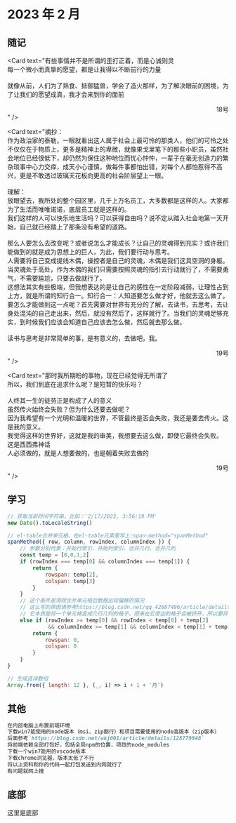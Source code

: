 # 2023 年 2 月

<script setup>
  import Card from '../components/card.vue'
  import Cover from '../components/cover.vue'
</script>

<!-- ![世界为你闪烁](https://xxx "封面") -->

<Cover
url="https://images.unsplash.com/photo-1675937695032-e0ef7f5c1644?ixlib=rb-4.0.3&ixid=MnwxMjA3fDB8MHxwaG90by1wYWdlfHx8fGVufDB8fHx8&auto=format&fit=crop&w=1932&q=80"
alt="世界为你闪烁">
</Cover>

## 随记

<Card text="一个人要是领悟到他的每一个白昼，不过是另一个夜晚，领悟到他的两只眼睛等于别人的一只眼睛，那么他就会奋力去求索真正的白昼。" />

<Card text="鸟为什么会飞？<br>
本能吗？<br>
还是想要飞？<br>
鸟为什么想要飞？<br>
无法因为想要，就能够做到。他们必须飞上天际。" />

<Card text="倘若将时间的刻度向后拨动千年，他们当中的每一个人，都将作为文明的先驱，以不同的方式被历史长久地铭记。"/>

<Card text="智度贯穿古今的先贤，他们被如此称呼着。<br>
在那时它所拥有的，并非是向神明祈求后得到的双翼。" />

<Card text="一个人的性格，就是<strong>他的</strong>命运？<br><br>
他选择了一颗卓越的头脑，一颗值得跟随的心灵，听从对方的安排，把对方的命运当作自己的命运。"/>

<Card text="世界上只存在一种理想，践踏他人的理想<br>
任何一种理想，都非得践踏过他人的理想之后才有可能实现<br>
而他们的理想，是希望自己的理想得到践踏<br>
世界运转的规则，事实上是由他们来维系的"/>

<Card text="作为这百年间人智的顶点，在思考了一生之后，你能给出的答案又是什么？<br><br>
有些人的飞翔，正是为了坠落。<br>
在他很小的时候，就亲口这样说过——我将飞上天际，并且以坠落迎接自己的胜利。<br>
我飞到了太阳的面前——没有任何人到达过的地方。<br><br>
所以伊卡洛斯的理想根本不是逃离那座岛，他的理想是接近太阳，并且甘愿以坠落来结束自己的生命。<br><br>
所以，或许也有人能够将我跨越。这就是所谓的让他人践踏自己的理想，让后人超越自己。这是另一种英雄，他们期待着自己被跨越（践踏），而他们推动着人类文明的进步。" />

<Card text="鸟为什么会飞？<br><br>
因为它们曾经见到过，最初的鸟以一颗高贵如月的心脏，试图触摸天顶，却坠亡在了地面上。是因为被英雄激励。<br><br>
因为它们曾经见到过，后来的鸟同样做出类似的尝试，并且越飞越高。<br>
所以此刻，鸟才仍然盘旋于天际。" />

<Card text="第一类英雄是大家熟知的那一类，第二类英雄就是最初的鸟。<br>
第二类英雄之后会不断涌现出第一类英雄，所以，他才伟大。<br><br>
伊卡洛斯也是第二类英雄，他的坠落是飞行的成果，是另一种胜利，因为在他之后，会有无数的伊卡洛斯会飞起来。<br>
说起来，伊卡洛斯就是最初的那只鸟啊。<br><br>
凯文的看法：伊卡洛斯是为了夺走所有人的光芒，如果有人想夺回光芒，那么他就必须飞的比伊卡洛斯高。" />

<Card text="他是他们这群人当中最高贵的一个罗马人：<br>
所有的这些阴谋家中，<br>
只有他——<br>
只有他不是因为嫉妒那伟大的凯撒<br>
只有他是出于一种朴素的公义<br>
他为了大众的利益，最终参加了他们的阵线。<br>
他一生纯良，交织在他身上的一切，可以使上天也肃然起敬。并向全世界说——这是一个大写的人！" />

<Card text="即使未来不能改变，我也要自己决定到达那个结果的过程" />
<Card text="妈妈，我将变成萤火虫<br><br>在这份伟大的事业中，我的牺牲微不足道，但——至少能够为未来的黑暗照亮那么一瞬，尽管那道光芒只有萤火虫一般亮。" />
<Card text="她手中的影子猛烈地燃烧了起来，仿佛能照亮整个梦境空间<br>
头顶，是绮丽地夜空，曳动的群星<br>
脚下，是微凉地水面，梦幻的倒影<br>
那是她从未见过的景致<br>
仿佛一切人类心向往之的美好，都汇聚在了这里<br><br>
事情是自然而然地发生，就如同夜幕降临，白日西沉<br>
事情的结束亦是如此<br><br>
有些毒药毒性难解，要了解其性质，你就得自己中毒<br>
有些疾病病理难知，要理解其实质，你必须罹患此病<br>
有人说，要学会观察，必先直视混沌<br>
所以我闭上双眼<br>
有人说，要懂得聆听，必先置于凝寂<br>
所以我屏断杂音<br>
有人说，要通晓未来，必先活在当下<br>
所以我脚踏实地<br>
有人说，要获得一切，必先剥夺一切<br>
所以我做出改变
<div style='text-align:right'>18号</div>" />

<Card text="有些事情并不是所谓的歪打正着，而是心诚则灵<br>
每一个微小而真挚的愿望，都是让我得以不断前行的力量<br><br>
就像从前，人们为了熟食、抵御猛兽，学会了造火那样，为了解决眼前的困境，为了让我们的愿望成真，我才会来到你的面前<br>
<div style='text-align:right'>18号</div>" />
<Card text="成为劈向大树的闪电，为人类带来火种<br>
世界赋予了我们生命<br>
但只有将它燃烧，我们才能得到自己的价值（它：指生命）
<div style='text-align:right'>18号</div>" />
<Card text="于是留下了火焰
<div style='text-align:right'>18号</div>" />

<Card text="摘抄：<br>作为政治家的泰勒，一眼就看出这人属于社会上最可怜的那类人，他们的可怜之处不仅仅在于物质上，更多是精神上的卑微，就像果戈里笔下的那些小职员，虽然社会地位已经很低下，却仍然为保住这种地位而忧心忡忡，一辈子在毫无创造力的繁杂琐事中心力交瘁，成天小心谨慎，做每件事都怕出错，对每个人都怕惹得不高兴，更是不敢透过玻璃天花板向更高的社会阶层望上一眼。<br><br>
理解：<br>放眼望去，我所处的整个园区里，几千上万名员工，大多数都是这样的人。大家都为了生活而唯唯诺诺，底层员工就是这样的。<br>我们这样的人可以快乐地生活吗？可以获得自由吗？说不定从踏入社会地第一天开始，自己就已经踏上了那条没有希望的道路。<br><br>那么人要怎么去改变呢？或者说怎么才能成长？让自己的灵魂得到充实？或许我们能做到的就是成为思想上的巨人，为此，我们要行动与思考。<br>人需要将自己变成提线木偶，操控者是自己的灵魂，木偶是我们这具空洞的身躯。当灵魂处于高处，作为木偶的我们只需要按照灵魂的指引去行动就行了，不需要勇气，不需要尴尬，只要去做就行了。<br>这想法其实有些极端，但我想表达的是让自己的感性在一定阶段减弱，让理性占到上方，就是所谓的知行合一。知行合一：人知道要怎么做才好，他就去这么做了。<br>要怎么才能做到这一点呢？首先需要对世界有充分的了解，去读书，去思考，去让身处混沌的自己走出来，然后，就没有然后了，这样就行了。当我们的灵魂足够充实，到时候我们应该会知道自己应该去怎么做，然后就去那么做。<br><br>读书与思考是非常简单的事，是有意义的，去做吧，我。
<div style='text-align:right'>19号</div>" />

<Card text="那时我所期盼的事物，现在已经觉得无所谓了<br>
所以，我们到底在追求什么呢？是短暂的快乐吗？<br><br>
人终其一生的徒劳正是构成了人的意义<br>
虽然传火始终会失败？但为什么还要去做呢？<br>
因为我希望有一个光明和温暖的世界，不管最终是否会失败，我还是要去传火。这是我的意义。<br>
我觉得这样的世界好，这就是我的审美，我想要去这么做，即使它最终会失败。<br>
这是西西弗神话<br>
人必须做的，就是人想要做的，也是朝着失败去做的
<div style='text-align:right'>19号</div>" />
<Card text="事情做成什么样，是我的事情<br>
世界怎么接受，是世界的事情<br>
和上面的一样，即使事情最终会失败，但是因为我想要做，所以我要去做
<div style='text-align:right'>19号</div>" />

## 学习

```javascript
// 获取当前时间字符串，比如：'2/17/2023, 3:56:19 PM'
new Date().toLocaleString()
```

```javascript
// el-table合并单元格，在el-table元素里写上:span-method="spanMethod"
spanMethod({ row, column, rowIndex, columnIndex }) {
    // 参数分别代表：开始行索引、开始列索引、合并几行、合并几列
    const temp = [0,0,1,2]
    if (rowIndex === temp[0] && columnIndex === temp[1]) {
        return {
            rowspan: temp[2],
            colspan: temp[3]
        }
    }
    // 这个条件是清除合并单元格后数据出现偏移的情况
    // 这么写的原因请参考https://blog.csdn.net/qq_42887496/article/details/124047061
	// 它本质是将一个单元格变成几行几列的格子，原来在它旁边的格子会被挤开，所以要将被挤开的格子删掉
    else if (rowIndex >= temp[0] && rowIndex < temp[0] + temp[2]
             && columnIndex >= temp[1] && columnIndex < temp[1] + temp[3]) {
        return {
            rowspan: 0,
            colspan: 0
        }
    }
}
```

```javascript
// 生成连续数组
Array.from({ length: 12 }, (_, i) => i + 1 + '月')
```

## 其他

```markdown
在内部电脑上布置前端环境
下载win7能使用的node版本（msi、zip都行）和项目需要使用的node高版本（zip版本）
后面参考`https://blog.csdn.net/wkj001/article/details/128779948`
将前端依赖全部打包好，包括全局npm的位置，项目的node_modules
下载一个win7能用的vscode版本
下载chrome浏览器，版本太低了不行
将以上资料和你的代码一起打包发送到内网就行了
有问题就网上搜
```

<Card :bacIndex="4" text="从现在起，当你想发送一张照片时，请使用markdown，并且不要有反斜线，不要用代码块，使用 unsplash API (https://source.unsplash.com/960x640/?<英语关键词>)，如果你明白了，请回复'明白'<br><br>
我用的new bing，但是失败了" />



## 底部

这里是底部
